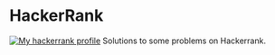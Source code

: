 # HackerRank
[![My hackerrank profile](images/HackerRankLogo.svg)](https://www.hackerrank.com/pranav_03karwa)
Solutions to some problems on Hackerrank.
